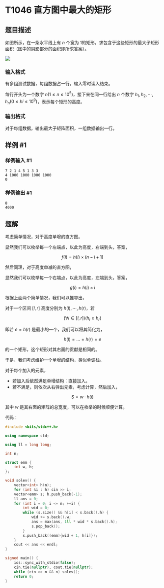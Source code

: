 # T1046 直方图中最大的矩形

## 题目描述

如图所示，在一条水平线上有  $n$ 个宽为  $1$​ 的矩形，求包含于这些矩形的最大子矩形面积（图中的阴影部分的面积即所求答案）。

![](https://cdn.luogu.com.cn/upload/vjudge_pic/SP1805/b9567e3483620f1fe679470ac44083eae9842e79.png)

### 输入格式

有多组测试数据，每组数据占一行。输入零时读入结束。

每行开头为一个数字  $n(1\le n\le 10^5)$，接下来在同一行给出  $n$ 个数字  $h_1,h_2,\cdots, h_n (0\le hi\le 10^9)$，表示每个矩形的高度。

### 输出格式

对于每组数据，输出最大子矩阵面积，一组数据输出一行。

## 样例 #1

### 样例输入 #1

```
7 2 1 4 5 1 3 3
4 1000 1000 1000 1000
0
```

### 样例输出 #1

```
8
4000
```

## 题解

考虑简单情况，对于高度单增的直方图。

显然我们可以枚举每一个左端点，以此为高度，右端到头，答案，

$$
f(i)=h(i)\times(n-i+1)
$$

然后同理，对于高度单减的直方图，

显然我们可以枚举每一个右端点，以此为高度，左端到头，答案，

$$
g(i)=h(i)\times i
$$

根据上面两个简单情况，我们可以推导出，

对于一个区间 $[l,r]$ 高度分别为 $h(l),\cdots,h(r)$，若

$$
(\forall i\in[l,r])(h_i\ge h_r)
$$

即若 $e=h(r)$ 是最小的一个，我们可以将其简化为，

$$
h(l)=\dots=h(r)=e
$$

的一个矩形，这个矩形对其右面的贡献是相同的。

于是，我们考虑维护一个单增的结构，类似单调栈。

对于每个加入的元素，

+ 若加入后依然满足单增结构：直接加入。
+ 若不满足，则依次从右弹出元素，考虑计算，然后加入，

$$
S=w\cdot h(i)
$$

其中 $w$ 是其右面的矩阵的总宽度，可以在枚举的时候顺便计算。

代码：

```cpp
#include <bits/stdc++.h>

using namespace std;

using ll = long long;

int n;

struct emm {
	int w, h;
};

void solev() {
	vector<int> h(n);
	for (int &i : h) cin >> i;
	vector<emm> s; h.push_back(-1);
	ll ans = 0;
	for (int i = 0; i <= n; ++i) {
		int wid = 0;
		while (s.size() && h[i] < s.back().h) {
			wid += s.back().w;
			ans = max(ans, 1ll * wid * s.back().h);
			s.pop_back();
		}
		s.push_back((emm){wid + 1, h[i]});
	}
	cout << ans << endl;
}

signed main() {
	ios::sync_with_stdio(false);
	cin.tie(nullptr), cout.tie(nullptr);
	while (cin >> n && n) solev();
	return 0;
}
```